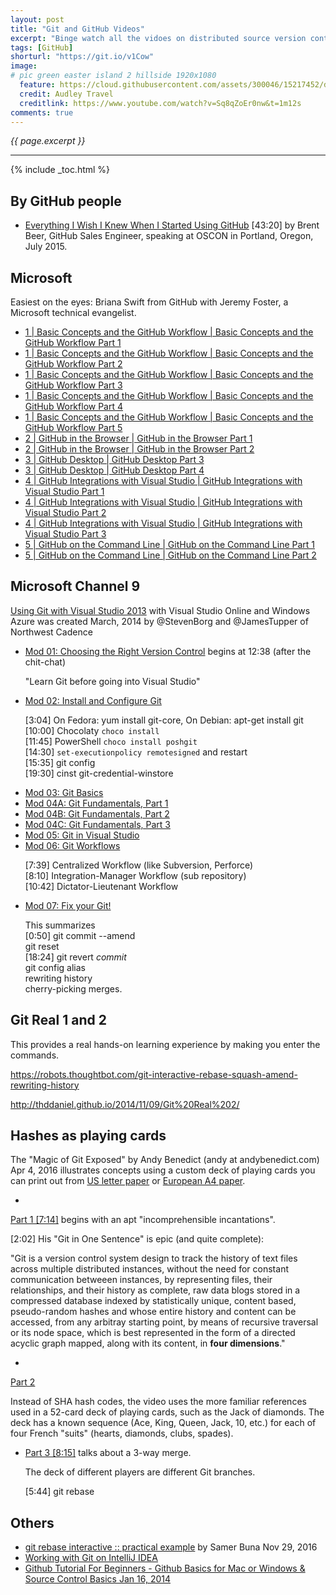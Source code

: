 ```yaml
---
layout: post
title: "Git and GitHub Videos"
excerpt: "Binge watch all the vidoes on distributed source version control"
tags: [GitHub]
shorturl: "https://git.io/v1Cow"
image:
# pic green easter island 2 hillside 1920x1080
  feature: https://cloud.githubusercontent.com/assets/300046/15217452/d8d04062-1818-11e6-9a57-215db66655d2.jpg
  credit: Audley Travel
  creditlink: https://www.youtube.com/watch?v=Sq8qZoEr0nw&t=1m12s
comments: true
---
```

<i>{{ page.excerpt }}</i>
<hr />

{% include _toc.html %}

## By GitHub people

* <a target="_blank" href="https://www.youtube.com/watch?v=KDUtjZHIx44">
   Everything I Wish I Knew When I Started Using GitHub</a>
   [43:20] by Brent Beer, GitHub Sales Engineer, 
   speaking at OSCON in Portland, Oregon, July 2015.




## Microsoft

Easiest on the eyes: Briana Swift from GitHub with 
Jeremy Foster, a Microsoft technical evangelist.


<ul>
<li><a target="_blank" href="https://www.youtube.com/watch?v=2KntU_3SUqI">
1 | Basic Concepts and the GitHub Workflow | Basic Concepts and the GitHub Workflow Part 1</a>
</li>

<li><a target="_blank" href="https://www.youtube.com/watch?v=4xN5vzudLM4">
1 | Basic Concepts and the GitHub Workflow | Basic Concepts and the GitHub Workflow Part 2</a>
</li>

<li><a target="_blank" href="https://www.youtube.com/watch?v=e2F8S8qZoLU">
1 | Basic Concepts and the GitHub Workflow | Basic Concepts and the GitHub Workflow Part 3</a>
</li>

<li><a target="_blank" href="https://www.youtube.com/watch?v=LsAOLxyqEOs">
1 | Basic Concepts and the GitHub Workflow | Basic Concepts and the GitHub Workflow Part 4</a>
</li>

<li><a target="_blank" href="https://www.youtube.com/watch?v=Vq_0QSaZN-8">
1 | Basic Concepts and the GitHub Workflow | Basic Concepts and the GitHub Workflow Part 5</a>
</li>

<li><a target="_blank" href="https://www.youtube.com/watch?v=KHIL5Yq3k04">
2 | GitHub in the Browser | GitHub in the Browser Part 1</a>
</li>

<li><a target="_blank" href="https://www.youtube.com/watch?v=I69rk-HTf0c">
2 | GitHub in the Browser | GitHub in the Browser Part 2</a>
</li>

<li><a target="_blank" href="https://www.youtube.com/watch?v=quq6WvyQzjI">
3 | GitHub Desktop | GitHub Desktop Part 3</a>
</li>

<li><a target="_blank" href="https://www.youtube.com/watch?v=Q4w5mDWRKoQ">
3 | GitHub Desktop | GitHub Desktop Part 4</a>
</li>

<li><a target="_blank" href="https://www.youtube.com/watch?v=VFYUEX2_EqE">
4 | GitHub Integrations with Visual Studio | GitHub Integrations with Visual Studio Part 1</a>
</li>

<li><a target="_blank" href="https://www.youtube.com/watch?v=6Zkx-S699o0">
4 | GitHub Integrations with Visual Studio | GitHub Integrations with Visual Studio Part 2</a>
</li>

<li><a target="_blank" href="https://www.youtube.com/watch?v=Rk9D8RrejdY">
4 | GitHub Integrations with Visual Studio | GitHub Integrations with Visual Studio Part 3</a>
</li>

<li><a target="_blank" href="https://www.youtube.com/watch?v=KHIL5Yq3k04">
5 | GitHub on the Command Line | GitHub on the Command Line Part 1</a>
</li>

<li><a target="_blank" href="https://www.youtube.com/watch?v=szGfy1iyA3A">
5 | GitHub on the Command Line | GitHub on the Command Line Part 2</a>
</li>
</ul>


## Microsoft Channel 9 

<a target="_blank" href="https://channel9.msdn.com/Series/Using-Git-with-Visual-Studio-2013">
Using Git with Visual Studio 2013</a>
with Visual Studio Online and Windows Azure
was created March, 2014
by @StevenBorg and @JamesTupper of Northwest Cadence

* <a target="_blank" href="https://channel9.msdn.com/Series/Using-Git-with-Visual-Studio-2013/01">
   Mod 01: Choosing the Right Version Control</a>
   begins at 12:38 (after the chit-chat)

   "Learn Git before going into Visual Studio"

* <a target="_blank" href="https://channel9.msdn.com/series/Using-Git-with-Visual-Studio-2013/01">
   Mod 02: Install and Configure Git</a>

   [3:04] On Fedora: yum install git-core,
   On Debian: apt-get install git<br />
   [10:00] Chocolaty `choco install`<br />
   [11:45] PowerShell `choco install poshgit`<br />
   [14:30] `set-executionpolicy remotesigned` and restart<br />
   [15:35] git config<br />
   [19:30] cinst git-credential-winstore

* <a target="_blank" href="https://channel9.msdn.com/series/Using-Git-with-Visual-Studio-2013/03">
   Mod 03: Git Basics</a>

* <a target="_blank" href="https://channel9.msdn.com/series/Using-Git-with-Visual-Studio-2013/04A">
   Mod 04A: Git Fundamentals, Part 1</a>

* <a target="_blank" href="https://channel9.msdn.com/series/Using-Git-with-Visual-Studio-2013/04B">
   Mod 04B: Git Fundamentals, Part 2</a>

* <a target="_blank" href="https://channel9.msdn.com/series/Using-Git-with-Visual-Studio-2013/04C">
   Mod 04C: Git Fundamentals, Part 3</a>

* <a target="_blank" href="https://channel9.msdn.com/series/Using-Git-with-Visual-Studio-2013/05">
   Mod 05: Git in Visual Studio</a>

* <a target="_blank" href="https://channel9.msdn.com/series/Using-Git-with-Visual-Studio-2013/06">
   Mod 06: Git Workflows</a>

   [7:39] Centralized Workflow (like Subversion, Perforce)<br />
   [8:10] Integration-Manager Workflow (sub repository)<br />
   [10:42] Dictator-Lieutenant Workflow<br/>

* <a target="_blank" href="https://channel9.msdn.com/series/Using-Git-with-Visual-Studio-2013/07">
   Mod 07: Fix your Git!</a>

   This summarizes <br />
   [0:50] git commit --amend<br />
   git reset<br />
   [18:24] git revert <em>commit</em><br />
   git config alias<br />
   rewriting history <br />
   cherry-picking merges.


## Git Real 1 and 2

This provides a real hands-on learning experience by making you enter the commands.

https://robots.thoughtbot.com/git-interactive-rebase-squash-amend-rewriting-history

http://thddaniel.github.io/2014/11/09/Git%20Real%202/


## Hashes as playing cards

The "Magic of Git Exposed" by Andy Benedict (andy at andybenedict.com)
   Apr 4, 2016 
   illustrates concepts using a custom deck of playing cards you can print out from
   <a target="_blank" href="https://github.com/andybenedict/git-exposed/raw/master/media/GitTrainingDeck-LetterSheet.pdf">
   US letter paper</a> or
   <a target="_blank" href="https://github.com/andybenedict/git-exposed/raw/master/media/GitTrainingDeck-A4Sheet.pdf">European A4 paper</a>.

   * <a target="_blank" href="https://www.youtube.com/watch?v=vwvMJK2DSFQ">
   Part 1 [7:14]</a> begins with an apt "incomprehensible incantations".

   [2:02] His "Git in One Sentence" is epic (and quite complete):

   "Git is a version control system design to 
   track the history of text files across multiple distributed instances,
   without the need for constant communication betweeen instances,
   by representing files, their relationships, and their history as complete,
   raw data blogs stored in a compressed database 
   indexed by statistically unique, content based, pseudo-random hashes
   and whose entire history and content can be accessed, 
   from any arbitray starting point, by means of
   recursive traversal or its node space, which is
   best represented in the form of a directed acyclic graph mapped,
   along with its content, in <strong>four dimensions</strong>."


   * <a target="_blank" href="https://www.youtube.com/watch?v=yGYdVi6WHBU">
   Part 2</a>

   Instead of SHA hash codes, the video uses the more familiar references 
   used in a 52-card deck of playing cards, 
   such as the Jack of diamonds. 
   The deck has a known sequence (Ace, King, Queen, Jack, 10, etc.) 
   for each of four French "suits" (hearts, diamonds, clubs, spades).

 * <a target="_blank" href="https://www.youtube.com/watch?v=TSe-152y4kU">
   Part 3 [8:15]</a> talks about a 3-way merge.

   The deck of different players are different Git branches.
   
   [5:44] git rebase


## Others

* <a target="_blank" href="https://www.youtube.com/watch?v=tukOm3Afd8s">
   git rebase interactive :: practical example</a>
   by Samer Buna Nov 29, 2016

* <a target="_blank" href="https://www.youtube.com/watch?v=G7kJRkUaVHQ">
   Working with Git on IntelliJ IDEA</a>

* <a target="_blank" href="https://www.youtube.com/watch?v=0fKg7e37bQE">
   Github Tutorial For Beginners - Github Basics for Mac or Windows & Source Control Basics
   Jan 16, 2014</a>
